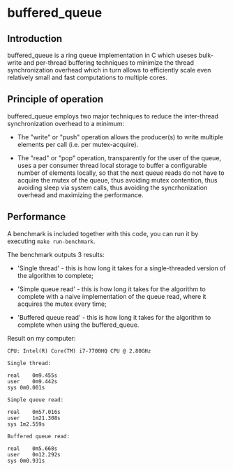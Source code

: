 # buffered_queue

## Introduction

buffered_queue is a ring queue implementation in C which useses bulk-write and
per-thread buffering techniques to minimize the thread synchronization overhead
which in turn allows to efficiently scale even relatively small and fast
computations to multiple cores.

## Principle of operation

buffered_queue employs two major techniques to reduce the inter-thread
synchronization overhead to a minimum:

* The "write" or "push" operation allows the producer(s) to write multiple
  elements per call (i.e. per mutex-acquire).

* The "read" or "pop" operation, transparently for the user of the queue,
  uses a per consumer thread local storage to buffer a configurable number
  of elements locally, so that the next queue reads do not have to acquire
  the mutex of the queue, thus avoiding mutex contention, thus avoiding
  sleep via system calls, thus avoiding the syncrhonization overhead and
  maximizing the performance.

## Performance

A benchmark is included together with this code, you can run it by executing
`make run-benchmark`.

The benchmark outputs 3 results:

* 'Single thread' - this is how long it takes for a single-threaded version of
   the algorithm to complete;

* 'Simple queue read' - this is how long it takes for the algorithm to complete
  with a naive implementation of the queue read, where it acquires the mutex
  every time;

* 'Buffered queue read' - this is how long it takes for the algorithm to complete
   when using the buffered_queue.

Result on my computer:

```
CPU: Intel(R) Core(TM) i7-7700HQ CPU @ 2.80GHz

Single thread:

real	0m9.455s
user	0m9.442s
sys	0m0.001s

Simple queue read:

real	0m57.016s
user	1m21.308s
sys	1m2.559s

Buffered queue read:

real	0m5.668s
user	0m12.292s
sys	0m0.931s
```

